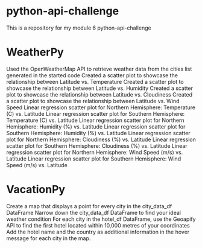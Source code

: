 # python-api-challenge
This is a repository for my module 6 python-api-challenge
# WeatherPy
Used the OpenWeatherMap API to retrieve weather data from the cities list generated in the started code 
Created a scatter plot to showcase the relationship between Latitude vs. Temperature 
Created a scatter plot to showcase the relationship between Latitude vs. Humidity 
Created a scatter plot to showcase the relationship between Latitude vs. Cloudiness 
Created a scatter plot to showcase the relationship between Latitude vs. Wind Speed 
Linear regression scatter plot for Northern Hemisphere: Temperature (C) vs. Latitude 
Linear regression scatter plot for Southern Hemisphere: Temperature (C) vs. Latitude 
Linear regression scatter plot for Northern Hemisphere: Humidity (%) vs. Latitude 
Linear regression scatter plot for Southern Hemisphere: Humidity (%) vs. Latitude 
Linear regression scatter plot for Northern Hemisphere: Cloudiness (%) vs. Latitude 
Linear regression scatter plot for Southern Hemisphere: Cloudiness (%) vs. Latitude 
Linear regression scatter plot for Northern Hemisphere: Wind Speed (m/s) vs. Latitude 
Linear regression scatter plot for Southern Hemisphere: Wind Speed (m/s) vs. Latitude 
# VacationPy
Create a map that displays a point for every city in the city_data_df DataFrame 
Narrow down the city_data_df DataFrame to find your ideal weather condition 
For each city in the hotel_df DataFrame, use the Geoapify API to find the first hotel located within 10,000 metres of your coordinates
Add the hotel name and the country as additional information in the hover message for each city in the map.
